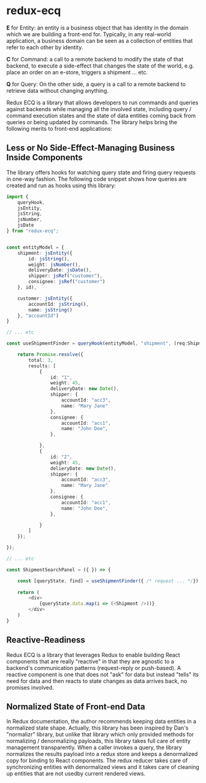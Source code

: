 # redux-ecq

**E** for Entity: an entity is a business object that has identity in the domain which we are building a front-end for. Typically, in any real-world application, a business domain can be seen as a collection of entities that refer to each other by identity.

**C** for Command: a call to a remote backend to modify the state of that backend, to execute a side-effect that changes the state of the world, e.g. place an order on an e-store, triggers a shipment ... etc.

**Q** for Query: On the other side, a query is a call to a remote backend to retrieve data without changing anything.

Redux ECQ is a library that allows developers to run commands and queries against backends while managing all the involved state, including query / command execution states and the state of data entities coming back from queries or being updated by commands. The library helps bring the following merits to front-end applications:

## Less or No Side-Effect-Managing Business Inside Components
The library offers hooks for watching query state and firing query requests in one-way fashion. The following code snippet shows how queries are created and run as hooks using this library:

```ts
import { 
    queryHook, 
    jsEntity, 
    jsString,
    jsNumber,
    jsDate
} from "redux-ecq";


const entityModel = {
    shipment: jsEntity({
        id: jsString(),
        weight: jsNumber(),
        deliveryDate: jsDate(),
        shipper: jsRef("customer"),
        consignee: jsRef("customer")
    }, id),

    customer: jsEntity({
        accountId: jsString(),
        name: jsString()
    }, "accountId")
}

// ... etc

const useShipmentFinder = queryHook(entityModel, "shipment", (req:ShipmentFindReq) => {

    return Promise.resolve({
        total: 3, 
        results: [
            {
                id: "1",
                weight: 45,
                deliveryDate: new Date(),
                shipper: {
                    accountId: "acc3",
                    name: "Mary Jane"
                },
                consignee: {
                    accountId: "acc1",
                    name: "John Doe",
                },

            },
            {
                id: "2",
                weight: 45,
                delieryDate: new Date(),
                shipper: {
                    accountId: "acc3",
                    name: "Mary Jane"
                },
                consignee: {
                    accountId: "acc1",
                    name: "John Doe",
                },

            }
        ]
    });

});

// ... etc

const ShipmentSearchPanel = ({ }) => {

    const [queryState, find] = useShipmentFinder({ /* request ... */});
    
    return (
        <div>
            {queryState.data.map(i => (<Shipment />))}
        </div>
    )
}

```

## Reactive-Readiness
Redux ECQ is a library that leverages Redux to enable building React components that are really "reactive" in that they are agnostic to a backend's communication patterns (request-reply or push-based). A reactive component is one that does not "ask" for data but instead "tells" its need for data and then reacts to state changes as data arrives back, no promises involved.

## Normalized State of Front-end Data
In Redux documentation, the author recommends keeping data entities in a normalized state shape. Actually, this library has been inspired by Dan's "normalizr" library, but unlike that library which only provided methods for normalizing / denormalizing payloads, this library takes full care of entity management transparently. When a caller invokes a query, the library normalizes the results payload into a redux store and keeps a denormalized copy for binding to React components. The redux reducer takes care of synchronizing entities with denormalized views and it takes care of cleaning up entities that are not usedby current rendered views.






